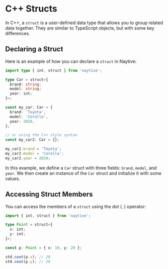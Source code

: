 # C++ Structs

In C++, a `struct` is a user-defined data type that allows you to group related data together. They are similar to TypeScript objects, but with some key differences.

## Declaring a Struct

Here is an example of how you can declare a `struct` in Naytive:

```typescript
import type { int, struct } from 'naytive';

type Car = struct<{
  brand: string;
  model: string;
  year: int;
}>;

const my_car: Car = {
  brand: 'Toyota',
  model: 'Corolla',
  year: 2020,
};

// or using the C++ style syntax
const my_car2: Car = {};

my_car2.brand = 'Toyota';
my_car2.model = 'Corolla';
my_car2.year = 2020;
```

In this example, we define a `Car` struct with three fields: `brand`, `model`, and `year`. We then create an instance of the `Car` struct and initialize it with some values.

## Accessing Struct Members

You can access the members of a `struct` using the dot (`.`) operator:

```typescript
import { int, struct } from 'naytive';

type Point = struct<{
  x: int;
  y: int;
}>;

const p: Point = { x: 10, y: 20 };

std.cout(p.x); // 10
std.cout(p.y); // 20
```

